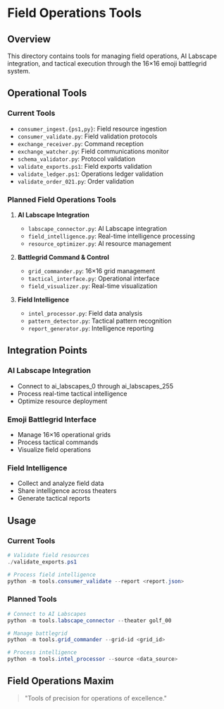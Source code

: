 # Field Operations Tools

## Overview

This directory contains tools for managing field operations, AI Labscape integration, and tactical execution through the 16×16 emoji battlegrid system.

## Operational Tools

### Current Tools
- `consumer_ingest.{ps1,py}`: Field resource ingestion
- `consumer_validate.py`: Field validation protocols
- `exchange_receiver.py`: Command reception
- `exchange_watcher.py`: Field communications monitor
- `schema_validator.py`: Protocol validation
- `validate_exports.ps1`: Field exports validation
- `validate_ledger.ps1`: Operations ledger validation
- `validate_order_021.py`: Order validation

### Planned Field Operations Tools
1. **AI Labscape Integration**
   - `labscape_connector.py`: AI Labscape integration
   - `field_intelligence.py`: Real-time intelligence processing
   - `resource_optimizer.py`: AI resource management

2. **Battlegrid Command & Control**
   - `grid_commander.py`: 16×16 grid management
   - `tactical_interface.py`: Operational interface
   - `field_visualizer.py`: Real-time visualization

3. **Field Intelligence**
   - `intel_processor.py`: Field data analysis
   - `pattern_detector.py`: Tactical pattern recognition
   - `report_generator.py`: Intelligence reporting

## Integration Points

### AI Labscape Integration
- Connect to ai_labscapes_0 through ai_labscapes_255
- Process real-time tactical intelligence
- Optimize resource deployment

### Emoji Battlegrid Interface
- Manage 16×16 operational grids
- Process tactical commands
- Visualize field operations

### Field Intelligence
- Collect and analyze field data
- Share intelligence across theaters
- Generate tactical reports

## Usage

### Current Tools
```powershell
# Validate field resources
./validate_exports.ps1

# Process field intelligence
python -m tools.consumer_validate --report <report.json>
```

### Planned Tools
```powershell
# Connect to AI Labscapes
python -m tools.labscape_connector --theater golf_00

# Manage battlegrid
python -m tools.grid_commander --grid-id <grid_id>

# Process intelligence
python -m tools.intel_processor --source <data_source>
```

## Field Operations Maxim

> "Tools of precision for operations of excellence."